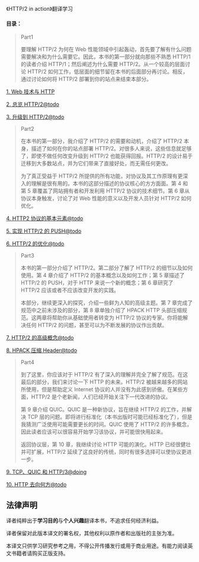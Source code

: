 《HTTP/2 in action》翻译学习

#### 目录：

> Part1
>
> 要理解 HTTP/2 为何在 Web 性能领域中引起轰动，首先要了解有什么问题需要解决和为什么需要它。因此，本书的第一部分就向那些不熟悉 HTTP/1 的读者介绍 HTTP/1；然后阐述为什么需要 HTTP/2。从一个较高的层面讨论 HTTP/2 如何工作，低层面的细节留在本书的后面部分再讨论。相反，通过讨论如何将 HTTP/2 部署到你的站点来结束本部分。

[1. Web 技术与 HTTP](part1.moving_to_http2/1.web_technologies_and_http.md)

[2. 总览 HTTP/2@todo](part1.moving_to_http2/2.the_road_to_http2.md)

[3. 升级到 HTTP/2@todo](part1.moving_to_http2/3.upgrading_to_http2.md)

> Part2
>
> 在本书的第一部分，我介绍了 HTTP/2 的需要和动机，介绍了 HTTP/2 本身，描述了如何在你的站点部署 HTTP/2。对很多人来说，这些信息就足够了，即使不做任何改变升级到 HTTP/2 也能获得回报。HTTP/2 的设计易于迁移到大多数站点，并为它们带来了直接好处，而无需任何更改。
>
> 为了真正受益于 HTTP/2 所提供的所有功能，对协议及其工作原理有更深入的理解是很有用的。本书的这部分描述的协议核心的方方面面。第 4 和第 5 章覆盖了网站拥有者和开发利用 HTTP/2 协议的技术细节。第 6 章从协议本身触发，讨论了对 Web 性能的意义以及开发人员针对 HTTP/2 如何优化。

[4. HTTP2 协议的基本元素@todo](part2.using_http2/4.http2_protocol_basics.md)

[5. 实现 HTTP/2 的 PUSH@todo](part2.using_http2/5.implementing_http2_push.md)

[6. HTTP/2 的优化@todo](part2.using_http2/6.optimizing_for_http2.md)

> Part3 
>
> 本书的第一部分介绍了 HTTP/2。第二部分了解了 HTTP/2 的细节以及如何使用。第 4 章介绍了 HTTP/2 的基本概念以及如何工作；第 5 章描述了 HTTP/2 的 PUSH，对于 HTTP 来说一个新的概念；第 6 章研究了 HTTP/2 应该或者不应该改变开发的实践。
>
> 本部分，继续更深入的探究，介绍一些鲜为人知的高级主题。第 7 章完成了规范中之前未涉及的部分，第 8 章单独介绍了 HPACK HTTP 头部压缩规范。这两章将帮助你从基础使用者转变为 HTTP/2 协议的专家。你将能解决任何 HTTP/2 的问题，甚至可以为不断发展的协议作出贡献。

[7. HTTP/2 的高级概念@todo](part3.advanced_http2/7.advanced_http2_concepts.md)

[8. HPACK 压缩 Header@todo](part3.advanced_http2/8.hpack_hearder_compression.md)

> Part4
>
> 到了这里，你应该对于 HTTP/2 有了深入的理解并完全了解了规范。在这最后的部分，我们来讨论一下 HTTP 的未来。HTTP/2 被越来越多的网站所使用，但是帮助定义 Internet 协议的人并没有为此感到骄傲。在某些方面，HTTP/2 是个老新闻，人们已经开始关注下一代改进的协议。
>
> 第 9 章介绍 QUIC。QUIC 是一种新协议，旨在继续 HTTP/2 的工作，并解决 TCP 层的问题。即将进行标准化（本书出版时可能已经标准化了），但是我猜测广泛使用可能需要更长的时间。QUIC 使用了 HTTP/2 的许多概念，因此读者应该可以很容易开始学习该协议，并可能很快用起来。
>
> 返回协议层，第 10 章，我继续讨论 HTTP 可能的演化。HTTP 已经很健壮并可扩展，HTTP/2 延续了这良好的传统，同时有很多选择可以使协议更进一步。

[9. TCP、QUIC 和 HTTP/3@doing](part4.the_future_of_http/9.tcp_quic_and_http3.md)

[10. HTTP 去向何方@todo](part4.the_future_of_http/10.where_http_goes_from_here.md)

## 法律声明

译者纯粹出于**学习目的**与**个人兴趣**翻译本书，不追求任何经济利益。

译者保留对此版本译文的署名权，其他权利以原作者和出版社的主张为准。

本译文只供学习研究参考之用，不得公开传播发行或用于商业用途。有能力阅读英文书籍者请购买正版支持。